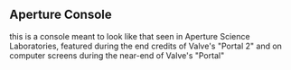<div>
<h2>Aperture Console</h2>
this is a console meant to look like that seen in Aperture Science Laboratories, featured during the end credits of Valve's "Portal 2" and on computer screens during the near-end of Valve's "Portal"
</div>